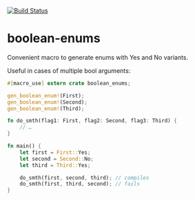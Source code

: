 [![Build Status](https://travis-ci.org/dmnsafonov/boolean-enums.svg?branch=master)](https://travis-ci.org/dmnsafonov/boolean-enums)

# boolean-enums

Convenient macro to generate enums with Yes and No variants.

Useful in cases of multiple bool arguments:
```rust
#[macro_use] extern crate boolean_enums;

gen_boolean_enum!(First);
gen_boolean_enum!(Second);
gen_boolean_enum!(Third);

fn do_smth(flag1: First, flag2: Second, flag3: Third) {
    // …
}

fn main() {
    let first = First::Yes;
    let second = Second::No;
    let third = Third::Yes;

    do_smth(first, second, third); // compiles
    do_smth(first, third, second); // fails
}
```
